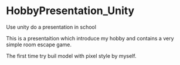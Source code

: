 # HobbyPresentation_Unity
Use unity do a presentation in school

This is a presentaition which introduce my hobby and contains a very simple room escape game. 

The first time try buil model with pixel style by myself.
